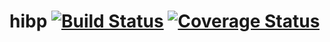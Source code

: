 # hibp [![Build Status](https://travis-ci.org/zetsumeishi/hibp.svg?branch=master)](https://travis-ci.org/zetsumeishi/hibp) [![Coverage Status](https://coveralls.io/repos/github/zetsumeishi/hibp/badge.svg?branch=master)](https://coveralls.io/github/zetsumeishi/hibp?branch=master)
